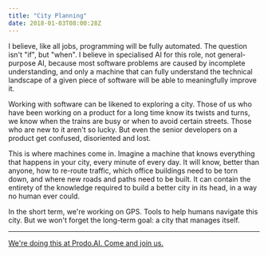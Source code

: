 ```yaml
---
title: "City Planning"
date: 2018-01-03T08:00:28Z
---
```


I believe, like all jobs, programming will be fully automated. The question isn't "if", but "when". I believe in specialised AI for this role, not general-purpose AI, because most software problems are caused by incomplete understanding, and only a machine that can fully understand the technical landscape of a given piece of software will be able to meaningfully improve it.

<!--more-->

Working with software can be likened to exploring a city. Those of us who have been working on a product for a long time know its twists and turns, we know when the trains are busy or when to avoid certain streets. Those who are new to it aren't so lucky. But even the senior developers on a product get confused, disoriented and lost.

This is where machines come in. Imagine a machine that knows everything that happens in your city, every minute of every day. It will know, better than anyone, how to re-route traffic, which office buildings need to be torn down, and where new roads and paths need to be built. It can contain the entirety of the knowledge required to build a better city in its head, in a way no human ever could.

In the short term, we're working on GPS. Tools to help humans navigate this city. But we won't forget the long-term goal: a city that manages itself.

---

[We're doing this at Prodo.AI. Come and join us.][Prodo.AI]

[Prodo.AI]: https://prodo.ai/
